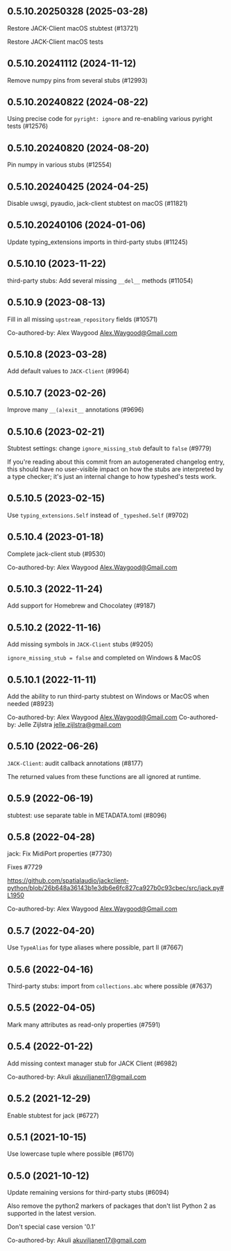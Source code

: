 ## 0.5.10.20250328 (2025-03-28)

Restore JACK-Client macOS stubtest (#13721)

Restore JACK-Client macOS tests

## 0.5.10.20241112 (2024-11-12)

Remove numpy pins from several stubs (#12993)

## 0.5.10.20240822 (2024-08-22)

Using precise code for `pyright: ignore` and re-enabling various pyright tests (#12576)

## 0.5.10.20240820 (2024-08-20)

Pin numpy in various stubs (#12554)

## 0.5.10.20240425 (2024-04-25)

Disable uwsgi, pyaudio, jack-client stubtest on macOS (#11821)

## 0.5.10.20240106 (2024-01-06)

Update typing_extensions imports in third-party stubs (#11245)

## 0.5.10.10 (2023-11-22)

third-party stubs: Add several missing `__del__` methods (#11054)

## 0.5.10.9 (2023-08-13)

Fill in all missing `upstream_repository` fields (#10571)

Co-authored-by: Alex Waygood <Alex.Waygood@Gmail.com>

## 0.5.10.8 (2023-03-28)

Add default values to `JACK-Client` (#9964)

## 0.5.10.7 (2023-02-26)

Improve many `__(a)exit__` annotations (#9696)

## 0.5.10.6 (2023-02-21)

Stubtest settings: change `ignore_missing_stub` default to `false` (#9779)

If you're reading about this commit from an autogenerated changelog entry, this should have no user-visible impact on how the stubs are interpreted by a type checker; it's just an internal change to how typeshed's tests work.

## 0.5.10.5 (2023-02-15)

Use `typing_extensions.Self` instead of `_typeshed.Self` (#9702)

## 0.5.10.4 (2023-01-18)

Complete jack-client stub (#9530)

Co-authored-by: Alex Waygood <Alex.Waygood@Gmail.com>

## 0.5.10.3 (2022-11-24)

Add support for Homebrew and Chocolatey (#9187)

## 0.5.10.2 (2022-11-16)

Add missing symbols in `JACK-Client` stubs (#9205)

`ignore_missing_stub = false` and completed on Windows & MacOS

## 0.5.10.1 (2022-11-11)

Add the ability to run third-party stubtest on Windows or MacOS when needed (#8923)

Co-authored-by: Alex Waygood <Alex.Waygood@Gmail.com>
Co-authored-by: Jelle Zijlstra <jelle.zijlstra@gmail.com>

## 0.5.10 (2022-06-26)

`JACK-Client`: audit callback annotations (#8177)

The returned values from these functions are all ignored at runtime.

## 0.5.9 (2022-06-19)

stubtest: use separate table in METADATA.toml (#8096)

## 0.5.8 (2022-04-28)

jack: Fix MidiPort properties (#7730)

Fixes #7729

https://github.com/spatialaudio/jackclient-python/blob/26b648a36143b1e3db6e6fc827ca927b0c93cbec/src/jack.py#L1950

Co-authored-by: Alex Waygood <Alex.Waygood@Gmail.com>

## 0.5.7 (2022-04-20)

Use `TypeAlias` for type aliases where possible, part II (#7667)

## 0.5.6 (2022-04-16)

Third-party stubs: import from `collections.abc` where possible (#7637)

## 0.5.5 (2022-04-05)

Mark many attributes as read-only properties (#7591)

## 0.5.4 (2022-01-22)

Add missing context manager stub for JACK Client (#6982)

Co-authored-by: Akuli <akuviljanen17@gmail.com>

## 0.5.2 (2021-12-29)

Enable stubtest for jack (#6727)

## 0.5.1 (2021-10-15)

Use lowercase tuple where possible (#6170)

## 0.5.0 (2021-10-12)

Update remaining versions for third-party stubs (#6094)

Also remove the python2 markers of packages that don't list Python 2
as supported in the latest version.

Don't special case version '0.1'

Co-authored-by: Akuli <akuviljanen17@gmail.com>

